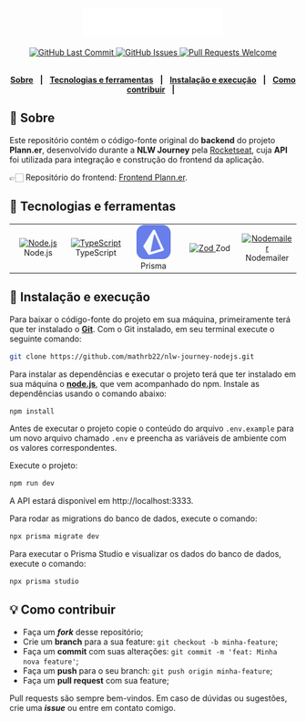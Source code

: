 <div align="center">
<img src=".github/logo.svg" alt="plann.er" style="height: 50px">
<br/>
<br/>
</div>
<div align="center">
   <a href="https://github.com/mathrb22/nlw-journey-nodejs/commits/main">
      <img alt="GitHub Last Commit" src="https://img.shields.io/github/last-commit/mathrb22/nlw-journey-nodejs">
   </a>
   <a href="https://github.com/mathrb22/nlw-journey-nodejs/issues">
      <img alt="GitHub Issues" src="https://img.shields.io/github/issues/mathrb22/nlw-journey-nodejs">
   </a>
   <a href="https://github.com/mathrb22/nlw-journey-nodejs/pulls">
      <img alt="Pull Requests Welcome" src="https://img.shields.io/badge/PRs-welcome-brightgreen.svg?style=flat-square">
   </a>
</div>

</br>
<div align="center">

[**Sobre**](#-sobre) &nbsp;&nbsp;**|**&nbsp;&nbsp;
[**Tecnologias e ferramentas**](#-tecnologias-e-ferramentas) &nbsp;&nbsp;**|**&nbsp;&nbsp;
[**Instalação e execução**](#-instalação-e-execução) &nbsp;&nbsp;**|**&nbsp;&nbsp;
[**Como contribuir**](#-como-contribuir) &nbsp;&nbsp;**|**&nbsp;&nbsp;

</div>

## 📃 Sobre

Este repositório contém o código-fonte original do **backend** do projeto **Plann.er**, desenvolvido durante a **NLW Journey** pela [Rocketseat](https://github.com/Rocketseat), cuja **API** foi utilizada para integração e construção do frontend da aplicação.

👉🏻 Repositório do frontend: [Frontend Plann.er](https://github.com/mathrb22/nlw-journey-frontend).

## 🚀 Tecnologias e ferramentas

<table>
  <tr>
    <td align="center" width="90">
      <a href="https://nodejs.org/" target="_blank" rel="noopener noreferrer">
        <img width="60" src="https://user-images.githubusercontent.com/25181517/183568594-85e280a7-0d7e-4d1a-9028-c8c2209e073c.png" alt="Node.js" title="Node.js"/>
      </a>
      <span>Node.js</span>
    </td>
    <td align="center" width="90">
      <a href="https://www.typescriptlang.org/">
        <img width="60" src="https://user-images.githubusercontent.com/25181517/183890598-19a0ac2d-e88a-4005-a8df-1ee36782fde1.png" alt="TypeScript" title="TypeScript"/>
      </a>
      <span>TypeScript</span>
    </td>
    <td align="center" width="90">
      <a href="https://www.prisma.io/" target="_blank" rel="noopener noreferrer">
        <img width="60" src="https://raw.githubusercontent.com/tandpfun/skill-icons/main/icons/Prisma.svg" alt="Prisma" title="Prisma"/>
      </a>
      <span>Prisma</span>
    </td>
    <td align="center" width="90">
      <a href="https://zod.dev" target="_blank" rel="noopener noreferrer">
        <img width="60" src="https://zod.dev/logo.svg" alt="Zod" title="Zod"/>
      </a>
      <span>Zod</span>
    </td>
    <td align="center" width="90">
      <a href="https://nodemailer.com/" target="_blank" rel="noopener noreferrer">
        <img width="60" src="https://nodemailer.com/nm_logo_200x136.png" alt="Nodemailer" title="Nodemailer"/>
      </a>
      <span>Nodemailer</span>
    </td>
  </tr>
</table>

## 🔧 Instalação e execução

Para baixar o código-fonte do projeto em sua máquina, primeiramente terá que ter instalado o [**Git**](https://git-scm.com/).
Com o Git instalado, em seu terminal execute o seguinte comando:

```bash
git clone https://github.com/mathrb22/nlw-journey-nodejs.git
```

Para instalar as dependências e executar o projeto terá que ter instalado em sua máquina o [**node.js**](https://nodejs.org/en/), que vem acompanhado do npm. Instale as dependências usando o comando abaixo:

```bash
npm install
```

Antes de executar o projeto copie o conteúdo do arquivo `.env.example` para um novo arquivo chamado `.env` e preencha as variáveis de ambiente com os valores correspondentes.

Execute o projeto:

```bash
npm run dev
```

A API estará disponível em http://localhost:3333.

Para rodar as migrations do banco de dados, execute o comando:

```bash
npx prisma migrate dev
```

Para executar o Prisma Studio e visualizar os dados do banco de dados, execute o comando:

```bash
npx prisma studio
```

## 💡 Como contribuir

- Faça um **_fork_** desse repositório;
- Crie um **branch** para a sua feature: `git checkout -b minha-feature`;
- Faça um **commit** com suas alterações: `git commit -m 'feat: Minha nova feature'`;
- Faça um **push** para o seu branch: `git push origin minha-feature`;
- Faça um **pull request** com sua feature;

Pull requests são sempre bem-vindos. Em caso de dúvidas ou sugestões, crie uma _**issue**_ ou entre em contato comigo.
